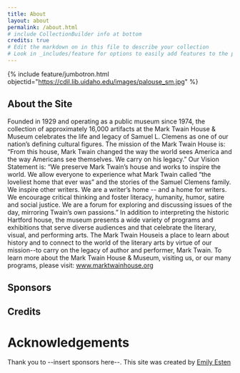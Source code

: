 ```yaml
---
title: About
layout: about
permalink: /about.html
# include CollectionBuilder info at bottom
credits: true
# Edit the markdown on in this file to describe your collection
# Look in _includes/feature for options to easily add features to the page
---
```


{% include feature/jumbotron.html objectid="https://cdil.lib.uidaho.edu/images/palouse_sm.jpg" %}

## About the Site

Founded in 1929 and operating as a public museum since 1974, the collection of approximately 16,000 artifacts at the Mark Twain House & Museum celebrates the life and legacy of Samuel L. Clemens as one of our nation’s defining cultural figures. 
The mission of the Mark Twain House is: “From this house, Mark Twain changed the way the world sees America and the way Americans see themselves. We carry on his legacy.” Our Vision Statement is: “We preserve Mark Twain’s house and works to inspire the world. We allow everyone to experience what Mark Twain called “the loveliest home that ever was” and the stories of the Samuel Clemens family. We inspire other writers. We are a writer’s home -- and a home for writers. We encourage critical thinking and foster literacy, humanity, humor, satire and social justice. We are a forum for exploring and discussing issues of the day, mirroring Twain’s own passions.”
In addition to interpreting the historic Hartford house, the museum presents a wide variety of programs and exhibitions that serve diverse audiences and that celebrate the literary, visual, and performing arts. The Mark Twain Houseis a place to learn about history and to connect to the world of the literary arts by virtue of our mission--to carry on the legacy of author and performer, Mark Twain.
To learn more about the Mark Twain House & Museum, visiting us, or our many programs, please visit: www.marktwainhouse.org 

## Sponsors

## Credits

# Acknowledgements
Thank you to --insert sponsors here--. This site was created by [Emily Esten](emilyesten.com)
